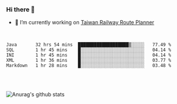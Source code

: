 ### Hi there 👋

- 🔭 I’m currently working on [Taiwan Railway Route Planner](https://github.com/Taiwan-Railway-Route-Planner)

<br/>

<!--START_SECTION:waka-->
```text
Java       32 hrs 54 mins  ███████████████████▒░░░░░   77.49 % 
SQL        1 hr 45 mins    █░░░░░░░░░░░░░░░░░░░░░░░░   04.14 % 
INI        1 hr 45 mins    █░░░░░░░░░░░░░░░░░░░░░░░░   04.14 % 
XML        1 hr 36 mins    █░░░░░░░░░░░░░░░░░░░░░░░░   03.77 % 
Markdown   1 hr 28 mins    █░░░░░░░░░░░░░░░░░░░░░░░░   03.48 % 
```
<!--END_SECTION:waka-->

<br/>
<br/>

![Anurag's github stats](https://github-readme-stats.vercel.app/api?username=DepickereSven&show_icons=true&theme=tokyonight)



<!--
**DepickereSven/DepickereSven** is a ✨ _special_ ✨ repository because its `README.md` (this file) appears on your GitHub profile.

Here are some ideas to get you started:

- 🔭 I’m currently working on ...
- 🌱 I’m currently learning ...
- 👯 I’m looking to collaborate on ...
- 🤔 I’m looking for help with ...
- 💬 Ask me about ...
- 📫 How to reach me: ...
- 😄 Pronouns: ...
- ⚡ Fun fact: ...
-->
